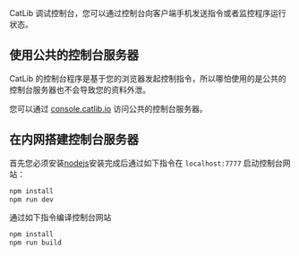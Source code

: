 
CatLib 调试控制台，您可以通过控制台向客户端手机发送指令或者监控程序运行状态。


## 使用公共的控制台服务器

CatLib 的控制台程序是基于您的浏览器发起控制指令，所以哪怕使用的是公共的控制台服务器也不会导致您的资料外泄。

您可以通过 [console.catlib.io](http://console.catlib.io/) 访问公共的控制台服务器。

## 在内网搭建控制台服务器

首先您必须安装[nodejs](http://nodejs.cn/)安装完成后通过如下指令在 `localhost:7777` 启动控制台网站：

``` bash
npm install
npm run dev
```

通过如下指令编译控制台网站

``` bash
npm install
npm run build
```
